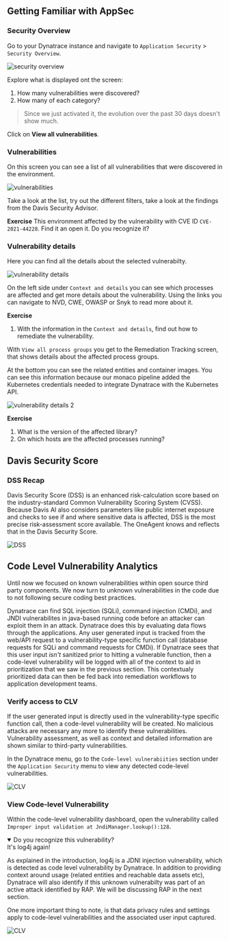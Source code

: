 ## Getting Familiar with AppSec
### Security Overview

Go to your Dynatrace instance and navigate to `Application Security` > `Security Overview`.

![security overview](../../assets/images/2-1-security-overview.png)

Explore what is displayed ont the screen:
1. How many vulnerabilities were discovered?
2. How many of each category?

> Since we just activated it, the evolution over the past 30 days doesn't show much. 

Click on **View all vulnerabilities**.

### Vulnerabilities
On this screen you can see a list of all vulnerabilities that were discovered in the environment. 

![vulnerabilities](../../assets/images/2-2-vulnerabilities.png)

Take a look at the list, try out the different filters, take a look at the findings from the Davis Security Advisor.

**Exercise**
This environment affected by the vulnerability with CVE ID `CVE-2021-44228`. Find it an open it. Do you recognize it?


### Vulnerability details


Here you can find all the details about the selected vulnerabilty.

![vulnerability details](../../assets/images/2-3-vulnerability-details.png)

On the left side under `Context and details` you can see which processes are affected and get more details about the vulnerability. Using the links you can navigate to NVD, CWE, OWASP or Snyk to read more about it. 

**Exercise**
1. With the information in the `Context and details`, find out how to remediate the vulnerability.

With `View all process groups` you get to the Remediation Tracking screen, that shows details about the affected process groups. 

At the bottom you can see the related entities and container images. You can see this information because our monaco pipeline added the Kubernetes credentials needed to integrate Dynatrace with the Kubernetes API.

![vulnerability details 2](../../assets/images/2-3-vulnerability-details2.png)

**Exercise**
1. What is the version of the affected library?
2. On which hosts are the affected processes running?


## Davis Security Score

### DSS Recap

Davis Security Score (DSS) is an enhanced risk-calculation score based on the industry-standard Common Vulnerability Scoring System (CVSS). Because Davis AI also considers parameters like public internet exposure and checks to see if and where sensitive data is affected, DSS is the most precise risk-assessment score available.
The OneAgent knows and reflects that in the Davis Security Score.

![DSS](../../assets/images/4-1-DSS.png)


## Code Level Vulnerability Analytics

Until now we focused on known vulnerabilities within open source third party components. We now turn to unknown vulnerabilities in the code due to not following secure coding best practices.

Dynatrace can find SQL injection (SQLi), command injection (CMDi), and JNDI vulnerabilites in java-based running code before an attacker can exploit them in an attack.  Dynatrace does this by evaluating data flows through the applications. Any user generated input is tracked from the web/API request to a vulnerability-type specific function call (database requests for SQLi and command requests for CMDi). If Dynatrace sees that this user input *isn't* sanitized prior to hitting a vulnerable function, then a code-level vulnerability will be logged with all of the context to aid in prioritization that we saw in the previous section. This contextualy prioritized data can then be fed back into remediation workflows to application development teams.


### Verify access to CLV
If the user generated input is directly used in the vulnerability-type specific function call, then a code-level vulnerability will be created. No malicious attacks are necessary any more to identify these vulnerabilities.
Vulnerability assessment, as well as context and detailed information are shown similar to third-party vulnerabilities.

In the Dynatrace menu, go to the `Code-level vulnerabiities` section under the `Application Security` menu to view any detected code-level vulnerabilities.

 ![CLV](../../assets/images/CLV-dashboard.png)

 ### View Code-level Vulnerability

Within the code-level vulnerability dashboard, open the vulnerability called ```Improper input validation at JndiManager.lookup():128```.  

<details open>
  <summary>Do you recognize this vulnerability? </summary>
  It's log4j again!
</details>

As explained in the introduction, log4j is a JDNI injection vulnerability, which is detected as code level vulnerability by Dynatrace. 
In addition to providing context around usage (related entities and reachable data assets etc), Dynatrace will also identify if this unknown vulnerabilty was part of an active attack identified by RAP.  We will be discussing RAP in the next section.

One more important thing to note, is that data privacy rules and settings apply to code-level vulnerabilities and the associated user input captured.

![CLV](../../assets/images/CLV-details.png)
